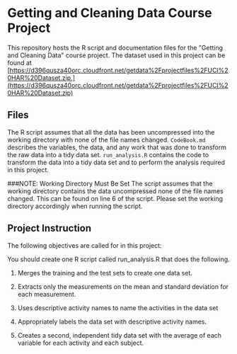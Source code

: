Getting and Cleaning Data Course Project
==========================================
This repository hosts the R script and documentation files for the "Getting and Cleaning Data" course project.
The dataset used in this project can be found at [https://d396qusza40orc.cloudfront.net/getdata%2Fprojectfiles%2FUCI%20HAR%20Dataset.zip.](https://d396qusza40orc.cloudfront.net/getdata%2Fprojectfiles%2FUCI%20HAR%20Dataset.zip)

## Files
The R script assumes that all the data has been uncompressed into the working directory with none of the file names changed.
`CodeBook.md` describes the variables, the data, and any work that was done to transform the raw data into a tidy data set.
`run_analysis.R` contains the code to transform the data into a tidy data set and to perform the analysis required in this project.

###NOTE: Working Directory Must Be Set
The script assumes that the working directory contains the data uncompressed none of the file names changed. This can be found on line 6 of the script. Please set the working directory accordingly when running the script. 

## Project Instruction
The following objectives are called for in this project:

You should create one R script called run_analysis.R that does the following. 

1. Merges the training and the test sets to create one data set.

2. Extracts only the measurements on the mean and standard deviation for each measurement. 

3. Uses descriptive activity names to name the activities in the data set

4. Appropriately labels the data set with descriptive activity names. 

5. Creates a second, independent tidy data set with the average of each variable for each activity and each subject.
